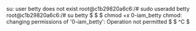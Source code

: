 su: user betty does not exist
root@c1b29820a6c6:/# sudo useradd betty
root@c1b29820a6c6:/# su betty
$ 
$ 
$ chmod +x 0-iam_betty
chmod: changing permissions of '0-iam_betty': Operation not permitted
$ 
$ ^C
$ 
